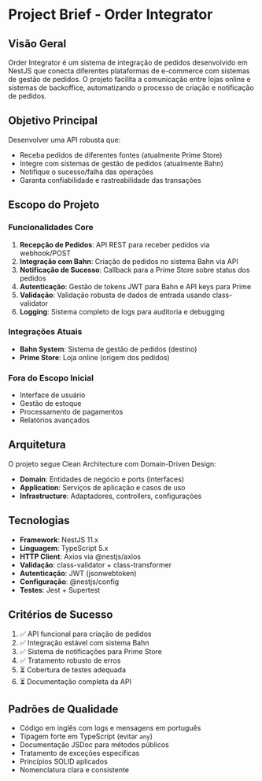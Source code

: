 # Project Brief - Order Integrator

## Visão Geral
Order Integrator é um sistema de integração de pedidos desenvolvido em NestJS que conecta diferentes plataformas de e-commerce com sistemas de gestão de pedidos. O projeto facilita a comunicação entre lojas online e sistemas de backoffice, automatizando o processo de criação e notificação de pedidos.

## Objetivo Principal
Desenvolver uma API robusta que:
- Receba pedidos de diferentes fontes (atualmente Prime Store)
- Integre com sistemas de gestão de pedidos (atualmente Bahn)
- Notifique o sucesso/falha das operações
- Garanta confiabilidade e rastreabilidade das transações

## Escopo do Projeto

### Funcionalidades Core
1. **Recepção de Pedidos**: API REST para receber pedidos via webhook/POST
2. **Integração com Bahn**: Criação de pedidos no sistema Bahn via API
3. **Notificação de Sucesso**: Callback para a Prime Store sobre status dos pedidos
4. **Autenticação**: Gestão de tokens JWT para Bahn e API keys para Prime
5. **Validação**: Validação robusta de dados de entrada usando class-validator
6. **Logging**: Sistema completo de logs para auditoria e debugging

### Integrações Atuais
- **Bahn System**: Sistema de gestão de pedidos (destino)
- **Prime Store**: Loja online (origem dos pedidos)

### Fora do Escopo Inicial
- Interface de usuário
- Gestão de estoque
- Processamento de pagamentos
- Relatórios avançados

## Arquitetura
O projeto segue Clean Architecture com Domain-Driven Design:
- **Domain**: Entidades de negócio e ports (interfaces)
- **Application**: Serviços de aplicação e casos de uso
- **Infrastructure**: Adaptadores, controllers, configurações

## Tecnologias
- **Framework**: NestJS 11.x
- **Linguagem**: TypeScript 5.x
- **HTTP Client**: Axios via @nestjs/axios
- **Validação**: class-validator + class-transformer
- **Autenticação**: JWT (jsonwebtoken)
- **Configuração**: @nestjs/config
- **Testes**: Jest + Supertest

## Critérios de Sucesso
1. ✅ API funcional para criação de pedidos
2. ✅ Integração estável com sistema Bahn
3. ✅ Sistema de notificações para Prime Store
4. ✅ Tratamento robusto de erros
5. ⏳ Cobertura de testes adequada
6. ⏳ Documentação completa da API

## Padrões de Qualidade
- Código em inglês com logs e mensagens em português
- Tipagem forte em TypeScript (evitar `any`)
- Documentação JSDoc para métodos públicos
- Tratamento de exceções específicas
- Princípios SOLID aplicados
- Nomenclatura clara e consistente 